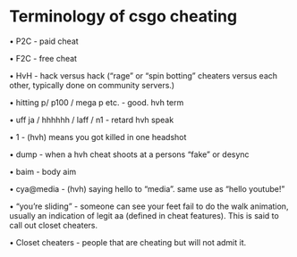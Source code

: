 # Terminology of csgo cheating

 • P2C - paid cheat

• F2C - free cheat

• HvH - hack versus hack \(“rage” or “spin botting” cheaters versus each other, typically done on community servers.\)

• hitting p/ p100 / mega p etc. - good. hvh term

• uff ja / hhhhhh / laff / n1 - retard hvh speak

• 1 - \(hvh\) means you got killed in one headshot

• dump - when a hvh cheat shoots at a persons “fake” or desync

• baim - body aim

• cya@media - \(hvh\) saying hello to “media”. same use as “hello youtube!”

• “you’re sliding” - someone can see your feet fail to do the walk animation, usually an indication of legit aa \(defined in cheat features\). This is said to call out closet cheaters.

• Closet cheaters - people that are cheating but will not admit it.

